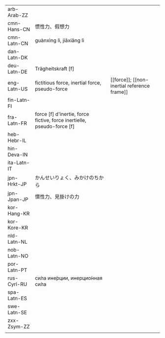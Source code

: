| | | |
|-|-|-|
| arb-Arab-ZZ |  |  |
| cmn-Hans-CN | 惯性力、假想力 |  |
| cmn-Latn-CN | guànxìng lì, jiǎxiǎng lì |  |
| dan-Latn-DK |  |  |
| deu-Latn-DE | Trägheitskraft [f] |  |
| eng-Latn-US | fictitious force, inertial force, pseudo-force | [[force]]; [[non-inertial reference frame]] |
| fin-Latn-FI |  |  |
| fra-Latn-FR | force [f] d'inertie, force fictive, force inertielle, pseudo-force [f] |  |
| heb-Hebr-IL |  |  |
| hin-Deva-IN |  |  |
| ita-Latn-IT |  |  |
| jpn-Hrkt-JP | かんせいりょく、みかけのちから |  |
| jpn-Jpan-JP | 慣性力、見掛けの力 |  |
| kor-Hang-KR |  |  |
| kor-Kore-KR |  |  |
| nld-Latn-NL |  |  |
| nob-Latn-NO |  |  |
| por-Latn-PT |  |  |
| rus-Cyrl-RU | си́ла ине́рции, инерцио́нная си́ла |  |
| spa-Latn-ES |  |  |
| swe-Latn-SE |  |  |
| zxx-Zsym-ZZ |  |  |
|  |  |  |
